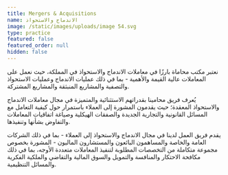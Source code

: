 ```yaml
---
title: Mergers & Acquisitions
name: الاندماج والاستحواذ
image: /static/images/uploads/image 54.svg
type: practice
featured: false
featured_order: null
hidden: false
---
```

نعتبر مكتب محاماة بارزًا في معاملات الاندماج والاستحواذ في المملكة، حيث نعمل على المعاملات عالية القيمة والأهمية - بما في ذلك عمليات الاندماج وعمليات الاستحواذ والتصفية والمشاريع المنبثقة والمشاريع المشتركة.

يُعرف فريق محامينا بقدراتهم الاستثنائية والمتميزة في مجال معاملات الاندماج والاستحواذ المعقدة؛ حيث يقدمون المشورة إلى العملاء باستمرار حول كيفية التعامل مع المسائل القانونية والتجارية الجديدة والصفقات الهيكلية وصياغة اتفاقيات المعاملات والتفاوض بشأنها وتنفيذها.

يقدم فريق العمل لدينا في مجال الاندماج والاستحواذ إلى العملاء - بما في ذلك الشركات العامة والخاصة والمساهمون البائعون والمستشارون الماليون - المشورة بخصوص مجموعة متكاملة من التخصصات المطلوبة لتنفيذ المعاملات متعددة الأوجه، بما في ذلك مكافحة الاحتكار والمنافسة والتمويل والسوق المالية والتقاضي والملكية الفكرية والمسائل التنظيمية.
